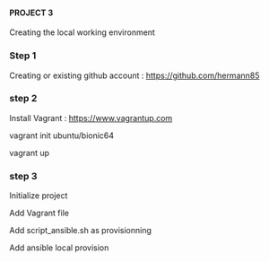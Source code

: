#### PROJECT 3

Creating the local working environment

### Step 1
Creating or existing github account : https://github.com/hermann85


### step 2
Install Vagrant : https://www.vagrantup.com

vagrant init ubuntu/bionic64

vagrant up

### step 3
Initialize project

Add Vagrant file

Add script_ansible.sh as provisionning

Add ansible local provision 

